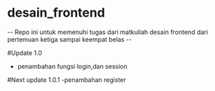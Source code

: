 # desain_frontend
-- Repo ini untuk memenuhi tugas dari matkuliah desain frontend dari pertemuan ketiga sampai keempat belas --

#Update 1.0
- penambahan fungsi login,dan session

#Next update 1.0.1
-penambahan register
